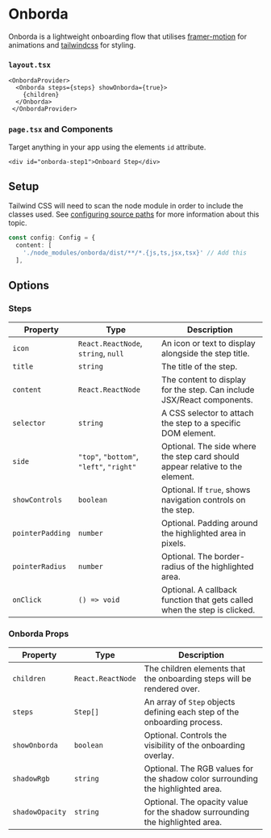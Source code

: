 # Onborda
Onborda is a lightweight onboarding flow that utilises [framer-motion](https://www.framer.com/motion/) for animations and [tailwindcss](https://tailwindcss.com/) for styling.

### `layout.tsx`
```tsx
<OnbordaProvider>
  <Onborda steps={steps} showOnborda={true}>
    {children}
  </Onborda>
 </OnbordaProvider>
```

### `page.tsx` and Components
Target anything in your app using the elements `id` attribute.
```tsx
<div id="onborda-step1">Onboard Step</div>
```

## Setup
Tailwind CSS will need to scan the node module in order to include the classes used. See [configuring source paths](https://tailwindcss.com/docs/content-configuration#configuring-source-paths) for more information about this topic.

```ts
const config: Config = {
  content: [
    './node_modules/onborda/dist/**/*.{js,ts,jsx,tsx}' // Add this
  ],
```

## Options

### Steps

| Property        | Type                       | Description                                                                           |
|-----------------|----------------------------|---------------------------------------------------------------------------------------|
| `icon`          | `React.ReactNode`, `string`, `null` | An icon or text to display alongside the step title.                                  |
| `title`         | `string`                   | The title of the step.                                                                |
| `content`       | `React.ReactNode`          | The content to display for the step. Can include JSX/React components.                |
| `selector`      | `string`                   | A CSS selector to attach the step to a specific DOM element.                          |
| `side`          | `"top"`, `"bottom"`, `"left"`, `"right"` | Optional. The side where the step card should appear relative to the element.         |
| `showControls`  | `boolean`                  | Optional. If `true`, shows navigation controls on the step.                           |
| `pointerPadding`| `number`                   | Optional. Padding around the highlighted area in pixels.                              |
| `pointerRadius` | `number`                   | Optional. The border-radius of the highlighted area.                                  |
| `onClick`       | `() => void`               | Optional. A callback function that gets called when the step is clicked.              |

### Onborda Props

| Property        | Type                       | Description                                                                           |
|-----------------|----------------------------|---------------------------------------------------------------------------------------|
| `children`      | `React.ReactNode`          | The children elements that the onboarding steps will be rendered over.                |
| `steps`         | `Step[]`                   | An array of `Step` objects defining each step of the onboarding process.              |
| `showOnborda`   | `boolean`                  | Optional. Controls the visibility of the onboarding overlay.                          |
| `shadowRgb`     | `string`                   | Optional. The RGB values for the shadow color surrounding the highlighted area.       |
| `shadowOpacity` | `string`                   | Optional. The opacity value for the shadow surrounding the highlighted area.          |
